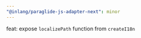 ```yaml
---
"@inlang/paraglide-js-adapter-next": minor
---
```


feat: expose `localizePath` function from `createI18n`
